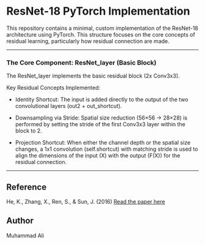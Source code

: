 # ResNet-18 PyTorch Implementation

This repository contains a minimal, custom implementation of the ResNet-18 architecture using PyTorch. 
This structure focuses on the core concepts of residual learning, particularly how residual connection are made.

---

### The Core Component: ResNet_layer (Basic Block)
The ResNet_layer implements the basic residual block (2x Conv3x3).

Key Residual Concepts Implemented:
- Identity Shortcut: The input is added directly to the output of the two convolutional layers (out2 + out_shortcut).

- Downsampling via Stride: Spatial size reduction (56×56 → 28×28) is performed by setting the stride of the first Conv3x3 layer within the block to 2.

- Projection Shortcut: When either the channel depth or the spatial size changes, a 1x1 convolution (self.shortcut) with matching stride is used to align the dimensions of the input (X) with the output (F(X)) for the residual connection.

---

## Reference
He, K., Zhang, X., Ren, S., & Sun, J. (2016) [Read the paper here](https://arxiv.org/abs/1512.03385)

## Author
Muhammad Ali
